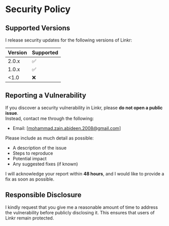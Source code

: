 # Security Policy

## Supported Versions

I release security updates for the following versions of Linkr:

| Version | Supported          |
| ------- | ------------------ |
| 2.0.x   | :white_check_mark: |
| 1.0.x   | :white_check_mark: |
| <1.0    | :x:                |

## Reporting a Vulnerability

If you discover a security vulnerability in Linkr, please **do not open a public issue**.  
Instead, contact me through the following:

- Email: [mohammad.zain.abideen.2008@gmail.com]

Please include as much detail as possible:
- A description of the issue  
- Steps to reproduce  
- Potential impact  
- Any suggested fixes (if known)  

I will acknowledge your report within **48 hours**, and I would like to provide a fix as soon as possible.  

## Responsible Disclosure

I kindly request that you give me a reasonable amount of time to address the vulnerability before publicly disclosing it. This ensures that users of Linkr remain protected.  
